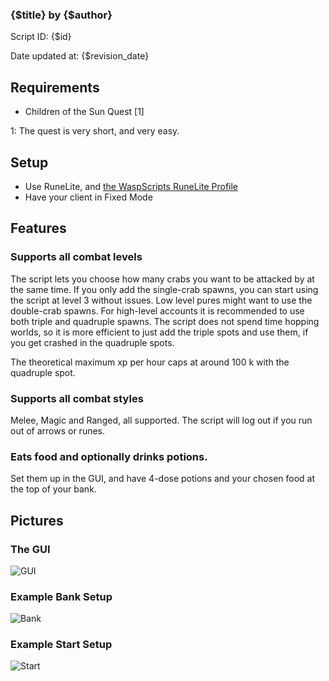 ### {$title} by {$author}

Script ID: {$id}

Date updated at: {$revision_date}


## Requirements
- Children of the Sun Quest [1]

1: The quest is very short, and very easy.

## Setup
- Use RuneLite, and [the WaspScripts RuneLite Profile](https://discord.com/channels/795071177475227709/795611058072846336/1266086534445010964)
- Have your client in Fixed Mode

## Features

### Supports all combat levels

The script lets you choose how many crabs you want to be attacked by at the same time.
If you only add the single-crab spawns, you can start using the script at level 3 without issues.
Low level pures might want to use the double-crab spawns. For high-level accounts it is recommended to
use both triple and quadruple spawns. The script does not spend time hopping worlds, so it is more efficient
to just add the triple spots and use them, if you get crashed in the quadruple spots.


The theoretical maximum xp per hour caps at around 100 k with the quadruple spot.

### Supports all combat styles

Melee, Magic and Ranged, all supported. The script will log out if you run out of arrows or runes.

### Eats food and optionally drinks potions.

Set them up in the GUI, and have 4-dose potions and your chosen food at the top of your bank.

## Pictures

### The GUI
![GUI](https://i.imgur.com/A7WRPo2.png)


### Example Bank Setup
![Bank](https://i.imgur.com/oJiy9Zq.png)


### Example Start Setup
![Start](https://i.imgur.com/yArT1h3.png)
